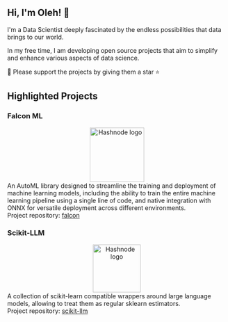 ## Hi, I'm Oleh! 👋

I'm a Data Scientist deeply fascinated by the endless possibilities that data brings to our world.

In my free time, I am developing open source projects that aim to simplify and enhance various aspects of data science.

🤝 Please support the projects by giving them a star ⭐

## Highlighted Projects

### Falcon ML

<div align="center">
  <a href="https://github.com/OKUA1/falcon">
    <picture>
  <source media="(prefers-color-scheme: light)" srcset="https://gist.githubusercontent.com/OKUA1/43d26803ba9cccd1ea478bb491fd9b83/raw/c02f02a0c570360cf56897cf9d3165a7ad909b3f/falcon_black.svg" >
  <source media="(prefers-color-scheme: dark)" srcset="https://gist.githubusercontent.com/OKUA1/43d26803ba9cccd1ea478bb491fd9b83/raw/c02f02a0c570360cf56897cf9d3165a7ad909b3f/falcon_white.svg">
  <img alt="Hashnode logo" src="https://gist.githubusercontent.com/OKUA1/43d26803ba9cccd1ea478bb491fd9b83/raw/c02f02a0c570360cf56897cf9d3165a7ad909b3f/falcon_black.svg" height = "125">
</picture>
</a>
</div>
 An AutoML library designed to streamline the training and deployment of machine learning models, including the ability to train the entire machine learning pipeline using a single line of code, and native integration with ONNX for versatile deployment across different environments.<br />
Project repository: <a href="https://github.com/OKUA1/falcon">falcon</a>
</div>
<br />

### Scikit-LLM

<div align="center">
  <a href="https://github.com/iryna-kondr/scikit-llm">
    <picture>
  <source media="(prefers-color-scheme: light)" srcset="https://gist.githubusercontent.com/OKUA1/43d26803ba9cccd1ea478bb491fd9b83/raw/e3a5e7759f508a145fa35b204ed363164adabeca/skllm_icon_color.svg" >
  <source media="(prefers-color-scheme: dark)" srcset="https://gist.githubusercontent.com/OKUA1/43d26803ba9cccd1ea478bb491fd9b83/raw/e3a5e7759f508a145fa35b204ed363164adabeca/skllm_icon_white.svg">
  <img alt="Hashnode logo" src="https://gist.githubusercontent.com/OKUA1/43d26803ba9cccd1ea478bb491fd9b83/raw/e3a5e7759f508a145fa35b204ed363164adabeca/skllm_icon_color.svg" height = "110">
</picture>
</a>
</div>
  A collection of scikit-learn compatible wrappers around large language models, allowing to treat them as regular sklearn estimators.<br />
Project repository: <a href="https://github.com/iryna-kondr/scikit-llm">scikit-llm</a>
</div>
